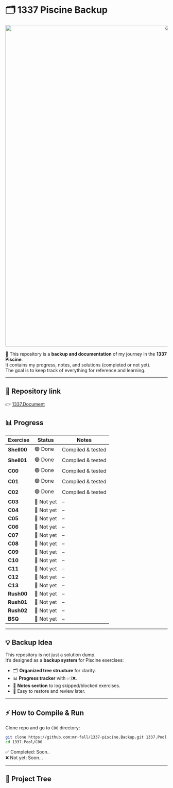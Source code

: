 # 🗂️ 1337 Piscine Backup  

<p align="center">
  <img src="./assets/by-vegas.gif" alt="GIF" width="1000"/>
</p>

📌 This repository is a **backup and documentation** of my journey in the **1337 Piscine**.  
It contains my progress, notes, and solutions (completed or not yet).  
The goal is to keep track of everything for reference and learning.  

---

## 📂 Repository link  
👉 [1337.Document](https://github.com/mr-fall/1337.Document)


## 📊 Progress  

| Exercise | Status | Notes |
|----------|--------|-------|
| **Shell00** | 🟢 Done | Compiled & tested |
| **Shell01** | 🟢 Done | Compiled & tested |
| **C00** | 🟢 Done | Compiled & tested |
| **C01** | 🟢 Done | Compiled & tested |
| **C02** | 🟢 Done | Compiled & tested |
| **C03** | 🔴 Not yet | – |
| **C04** | 🔴 Not yet | – |
| **C05** | 🔴 Not yet | – |
| **C06** | 🔴 Not yet | – |
| **C07** | 🔴 Not yet | – |
| **C08** | 🔴 Not yet | – |
| **C09** | 🔴 Not yet | – |
| **C10** | 🔴 Not yet | – |
| **C11** | 🔴 Not yet | – |
| **C12** | 🔴 Not yet | – |
| **C13** | 🔴 Not yet | – |
| **Rush00** | 🔴 Not yet | – |
| **Rush01** | 🔴 Not yet | – |
| **Rush02** | 🔴 Not yet | – |
| **BSQ**  | 🔴 Not yet | – |

---

## 💡 Backup Idea  

This repository is not just a solution dump.  
It’s designed as a **backup system** for Piscine exercises:  

- 🗂️ **Organized tree structure** for clarity.  
- 📊 **Progress tracker** with ✅/❌.  
- 📝 **Notes section** to log skipped/blocked exercises.  
- 🔄 Easy to restore and review later.  

---

## ⚡ How to Compile & Run  

Clone repo and go to `C00` directory:  
```bash
git clone https://github.com:mr-fall/1337-piscine.Backup.git 1337.Pool
cd 1337.Pool/C00
```
✅ Completed: Soon..  
  ❌ Not yet: Soon... 

---

## 🌳 Project Tree  

